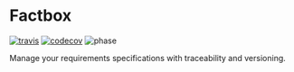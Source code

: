 # Factbox
[![travis](https://travis-ci.org/factbox/factbox.svg?branch=master)](https://travis-ci.org/factbox/factbox)
[![codecov](https://codecov.io/gh/factbox/factbox/branch/master/graph/badge.svg)](https://codecov.io/gh/factbox/factbox)
![phase](https://img.shields.io/badge/status-pre--alpha-red.svg)

Manage your requirements specifications with traceability and versioning.
